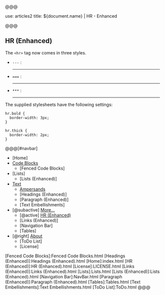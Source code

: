 @@@

use: articles2
title: ${document.name} | HR - Enhanced

@@@


## HR (Enhanced)

The `<hr>` tag now comes in three styles.

- `---` : <hr>
- `===` : <hr class="thick">
- `***` : <hr class="bold">

The supplied stylesheets have the following settings:

~~~
hr.bold { 
  border-width: 3px;
}

hr.thick { 
  border-width: 2px;
}
~~~



@@@[#navbar]
- [Home]
- [Code Blocks](#)
    - [Fenced Code Blocks]
- [Lists]
    - [Lists (Enhanced)]
- [Text](#)
    - [Ampersands]
    - [Headings (Enhanced)]
    - [Paragraph (Enhanced)]
    - [Text Embellishments]
- [@subactive] [More...](#)
    - [@active] [HR (Enhanced)](#)
    - [Links (Enhanced)]
    - [Navigation Bar]
    - [Tables]
- [@right] [About]
    - [ToDo List]
    - [License]



[About]:About.html
[Ampersands]:Ampersands.html
[Fenced Code Blocks]:Fenced Code Blocks.html
[Headings (Enhanced)]:Headings (Enhanced).html
[Home]:index.html
[HR (Enhanced)]:HR (Enhanced).html
[License]:LICENSE.html
[Links (Enhanced)]:Links (Enhanced).html
[Lists]:Lists.html
[Lists (Enhanced)]:Lists (Enhanced).html
[Navigation Bar]:NavBar.html
[Paragraph (Enhanced)]:Paragraph (Enhanced).html
[Tables]:Tables.html
[Text Embellishments]:Text Embellishments.html
[ToDo List]:ToDo.html
@@@
